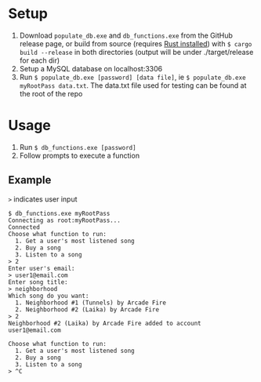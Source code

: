 # Setup
1. Download `populate_db.exe` and `db_functions.exe` from the GitHub release page, or build from source (requires [Rust installed](https://www.rust-lang.org/tools/install)) with `$ cargo build --release` in both directories (output will be under ./target/release for each dir)
2. Setup a MySQL database on localhost:3306
3. Run `$ populate_db.exe [password] [data file]`, ie `$ populate_db.exe myRootPass data.txt`. The data.txt file used for testing can be found at the root of the repo

# Usage
1. Run `$ db_functions.exe [password]`
2. Follow prompts to execute a function

## Example
`>` indicates user input
```
$ db_functions.exe myRootPass
Connecting as root:myRootPass...
Connected
Choose what function to run:
  1. Get a user's most listened song
  2. Buy a song
  3. Listen to a song
> 2
Enter user's email:
> user1@email.com
Enter song title:
> neighborhood
Which song do you want:
  1. Neighborhood #1 (Tunnels) by Arcade Fire
  2. Neighborhood #2 (Laika) by Arcade Fire
> 2
Neighborhood #2 (Laika) by Arcade Fire added to account user1@email.com

Choose what function to run:
  1. Get a user's most listened song
  2. Buy a song
  3. Listen to a song
> ^C
```
